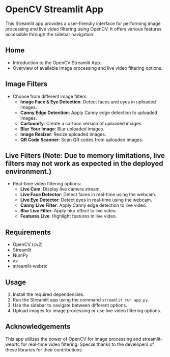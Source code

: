 # OpenCV Streamlit App

This Streamlit app provides a user-friendly interface for performing image processing and live video filtering using OpenCV. It offers various features accessible through the sidebar navigation:

## Home
- Introduction to the OpenCV Streamlit App.
- Overview of available image processing and live video filtering options.

## Image Filters
- Choose from different image filters:
  - **Image Face & Eye Detection**: Detect faces and eyes in uploaded images.
  - **Canny Edge Detection**: Apply Canny edge detection to uploaded images.
  - **Cartoonify**: Create a cartoon version of uploaded images.
  - **Blur Your Image**: Blur uploaded images.
  - **Image Resizer**: Resize uploaded images.
  - **QR Code Scanner**: Scan QR codes from uploaded images.

## Live Filters (Note: Due to memory limitations, live filters may not work as expected in the deployed environment.)
- Real-time video filtering options:
  - **Live Cam**: Display live camera stream.
  - **Live Face Detector**: Detect faces in real-time using the webcam.
  - **Live Eye Detector**: Detect eyes in real-time using the webcam.
  - **Canny Live Filter**: Apply Canny edge detection to live video.
  - **Blur Live Filter**: Apply blur effect to live video.
  - **Features Live**: Highlight features in live video.

## Requirements
- OpenCV (cv2)
- Streamlit
- NumPy
- av
- streamlit-webrtc

## Usage
1. Install the required dependencies.
2. Run the Streamlit app using the command `streamlit run app.py`.
3. Use the sidebar to navigate between different options.
4. Upload images for image processing or use live video filtering options.

## Acknowledgements
This app utilizes the power of OpenCV for image processing and streamlit-webrtc for real-time video filtering. Special thanks to the developers of these libraries for their contributions.
